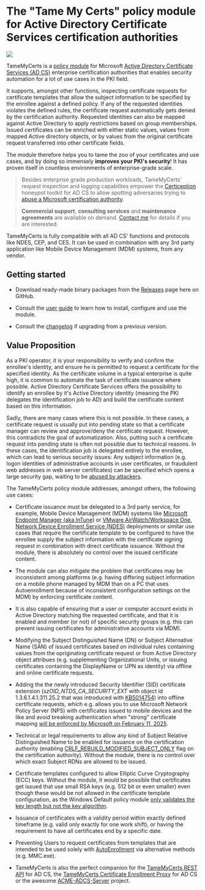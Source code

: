 # The "Tame My Certs" policy module for Active Directory Certificate Services certification authorities

![](https://github.com/Sleepw4lker/TameMyCerts/actions/workflows/main.yml/badge.svg)

TameMyCerts is a [policy module](https://docs.microsoft.com/en-us/windows/win32/seccrypto/certificate-services-architecture) for Microsoft [Active Directory Certificate Services (AD CS)](https://docs.microsoft.com/en-us/windows/win32/seccrypto/certificate-services) enterprise certification authorities that enables security automation for a lot of use cases in the PKI field.

It supports, amongst other functions, inspecting certificate requests for certificate templates that allow the subject information to be specified by the enrollee against a defined policy. If any of the requested identities violates the defined rules, the certificate request automatically gets denied by the certification authority. Requested identities can also be mapped against Active Directory to apply restrictions based on group memberships. Issued certificates can be enriched with either static values, values from mapped Active directory objects, or by values from the original certificate request transferred into other certificate fields.

The module therefore helps you to tame the zoo of your certificates and use cases, and by doing so immensely **improves your PKI's security**! It has proven itself in countless environments of enterprise-grade scale.

> Besides enterprise grade production workloads, TameMyCerts' request inspection and logging capabilites empower the [Certiception](https://github.com/srlabs/Certiception) honeypot toolkit for AD CS to allow spotting adversaries trying to [abuse a Microsoft certification authority](https://posts.specterops.io/certified-pre-owned-d95910965cd2).

> **Commercial support**, **consulting services** and **maintenance agreements** are available on demand. [Contact me](https://www.gradenegger.eu/en/imprint/) for details if you are interested.

TameMyCerts is fully compatible with all AD CS' functions and protocols like NDES, CEP, and CES. It can be used in combination with any 3rd party application like Mobile Device Management (MDM) systems, from any vendor.

## Getting started

- Download ready-made binary packages from the [Releases](https://github.com/Sleepw4lker/TameMyCerts/releases) page here on GitHub.

- Consult the [user guide](https://docs.tamemycerts.com) to learn how to install, configure and use the module.

- Consult the [changelog](CHANGELOG.md) if upgrading from a previous version.

## Value Proposition

As a PKI operator, it is your responsibility to verify and confirm the enrollee's identity, and ensure he is permitted to request a certificate for the specified identity. As the certificate volume in a typical enterprise is quite high, it is common to automate the task of certificate issuance where possible. Active Directory Certificate Services offers the possibility to identify an enrollee by it's Active Directory identity (meaning the PKI delegates the identification job to AD) and build the certificate content based on this information.

Sadly, there are many cases where this is not possible. In these cases, a certificate request is usually put into pending state so that a certificate manager can review and approve/deny the certificate request. However, this contradicts the goal of automatization. Also, putting such a certificate request into pending state is often not possible due to technical reasons. In these cases, the identification job is delegated entirely to the enrollee, which can lead to serious security issues: Any subject information (e.g. logon identities of administrative accounts in user certificates, or fraudulent web addresses in web server certificates) can be specified which opens a large security gap, waiting to be [abused by attackers](https://www.gradenegger.eu/en/from-zero-to-enterprise-administrator-through-the-network-device-registration-service-ndes/).

The TameMyCerts policy module addresses, amongst others, the following use cases:

- Certificate issuance must be delegated to a 3rd party service, for example, Mobile Device Management (MDM) systems like [Microsoft Endpoint Manager (aka InTune)](https://www.microsoft.com/en-us/security/business/microsoft-endpoint-manager) or [VMware AirWatch/Workspace One](https://www.vmware.com/content/vmware/vmware-published-sites/de/products/workspace-one.html.html), [Network Device Enrollment Service (NDES)](https://social.technet.microsoft.com/wiki/contents/articles/9063.active-directory-certificate-services-ad-cs-network-device-enrollment-service-ndes.aspx) deployments or similar use cases that require the certificate template to be configured to have the enrollee supply the subject information with the certificate signing request in combination with direct certificate issuance. Without the module, there is absolutely no control over the issued certificate content.

- The module can also mitigate the problem that certificates may be inconsistent among platforms (e.g. having differing subject information on a mobile phone managed by MDM than on a PC that uses Autoenrollment because of inconsistent configuration settings on the MDM) by enforcing certificate content.

- It is also capable of ensuring that a user or computer account exists in Active Directory matching the requested certificate, and that it is enabled and member (or not) of specific security groups (e.g. this can prevent issuing certificates for administrative accounts via MDM).

- Modifying the Subject Distinguished Name (DN) or Subject Alternative Name (SAN) of issued certificates based on individual rules containing values from the opriginating certificate request or from Active Directory object attribues (e.g. supplementing Organizational Units, or issuing certificates containing the DisplayName or UPN as identity) via offline and online certificate requests.

- Adding the the newly introduced Security Identifier (SID) certificate extension (_szOID_NTDS_CA_SECURITY_EXT_ with object id 1.3.6.1.4.1.311.25.2 that was introduced with [KB5014754](https://support.microsoft.com/en-us/topic/kb5014754-certificate-based-authentication-changes-on-windows-domain-controllers-ad2c23b0-15d8-4340-a468-4d4f3b188f16)) into offline certificate requests, which e.g. allows you to use Microsoft Network Policy Server (NPS) with certificates issued to mobile devices and the like and avoid breaking authentication when "strong" certificate mapping [will be enforced by Microsoft on February 11, 2025](https://support.microsoft.com/en-us/topic/kb5014754-certificate-based-authentication-changes-on-windows-domain-controllers-ad2c23b0-15d8-4340-a468-4d4f3b188f16#bkmk_fullenforcemode).

- Technical or legal requirements to allow any kind of Subject Relative Distinguished Name to be enabled for issuance on the certification authority (enabling [CRLF_REBUILD_MODIFIED_SUBJECT_ONLY](https://www.gradenegger.eu/en/use-of-undefined-relative-distinguished-names-rdn-in-issued-certificates/) flag on the certification authority). Without the module, there is no control over which exact Subject RDNs are allowed to be issued.

- Certificate templates configured to allow Elliptic Curve Cryptography (ECC) keys. Without the module, it would be possible that certificates get issued that use small RSA keys (e.g. 512 bit or even smaller) even though these would be not allowed in the certificate template configuration, as the Windows Default policy module [only validates the key length but not the key algorithm](https://www.gradenegger.eu/en/key-algorithm-is-not-checked-by-the-policy-module/).

- Issuance of certificates with a validity period within exactly defined timeframe (e.g. valid only exactly for one work shift), or having the requirement to have all certificates end by a specific date.

- Preventing Users to request certificates from templates that are intended to be used solely with [AutoEnrollment](https://www.gradenegger.eu/en/basics-manual-and-automatic-certificate-request-via-lightweight-directory-access-protocol-ldap-and-remote-procedure-call-distributed-common-object-model-rpc-dcom/) via alternative methods (e.g. MMC.exe).

- TameMyCerts is also the perfect companion for the [TameMyCerts REST API](https://github.com/Sleepw4lker/TameMyCerts.REST) for AD CS, the [TameMyCerts Certificate Enrollment Proxy](https://github.com/Sleepw4lker/TameMyCerts.WSTEP) for AD CS or the awesome [ACME-ADCS-Server](https://github.com/glatzert/ACME-Server-ADCS) project.